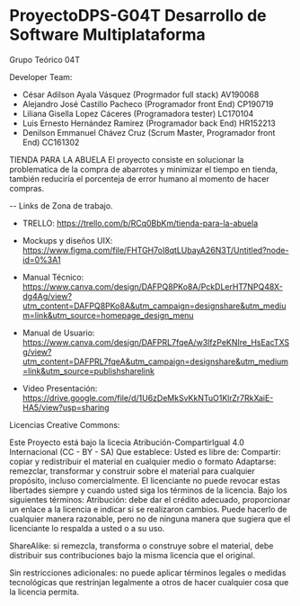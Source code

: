 # ProyectoDPS-G04T Desarrollo de Software Multiplataforma

Grupo Teórico 04T

Developer Team:

- César Adilson Ayala Vásquez (Progrmador full stack) AV190068
- Alejandro José Castillo Pacheco (Programador front End) CP190719
- Liliana Gisella Lopez Cáceres (Programadora tester) LC170104
- Luis Ernesto Hernández Ramirez (Programador back End) HR152213
- Denilson Emmanuel Chávez Cruz (Scrum Master, Programador front End) CC161302

TIENDA PARA LA ABUELA
El proyecto consiste en solucionar la problematica de la compra de abarrotes y minimizar el tiempo en tienda, también reduciría el porcenteja de error humano al momento de hacer compras.

-- Links de Zona de trabajo.

- TRELLO: https://trello.com/b/RCq0BbKm/tienda-para-la-abuela

- Mockups y diseños UIX: https://www.figma.com/file/FHTGH7oI8qtLUbayA26N3T/Untitled?node-id=0%3A1

- Manual Técnico: https://www.canva.com/design/DAFPQ8PKo8A/PckDLerHT7NPQ48X-dg4Ag/view?utm_content=DAFPQ8PKo8A&utm_campaign=designshare&utm_medium=link&utm_source=homepage_design_menu

- Manual de Usuario: https://www.canva.com/design/DAFPRL7fqeA/w3lfzPeKNIre_HsEacTXSg/view?utm_content=DAFPRL7fqeA&utm_campaign=designshare&utm_medium=link&utm_source=publishsharelink

- Video Presentación: https://drive.google.com/file/d/1U6zDeMkSvKkNTuO1KlrZr7RkXaiE-HA5/view?usp=sharing

Licencias Creative Commons:

Este Proyecto está bajo la licecia Atribución-CompartirIgual 4.0 Internacional (CC - BY - SA) Que establece:
Usted es libre de:
Compartir: copiar y redistribuir el material en cualquier medio o formato
Adaptarse: remezclar, transformar y construir sobre el material
para cualquier propósito, incluso comercialmente.
El licenciante no puede revocar estas libertades siempre y cuando usted siga los términos de la licencia.
Bajo los siguientes términos:
Atribución: debe dar el crédito adecuado, proporcionar un enlace a la licencia e indicar si se realizaron cambios. Puede hacerlo de cualquier manera razonable, pero no de ninguna manera que sugiera que el licenciante lo respalda a usted o a su uso.

ShareAlike: si remezcla, transforma o construye sobre el material, debe distribuir sus contribuciones bajo la misma licencia que el original.

Sin restricciones adicionales: no puede aplicar términos legales o medidas tecnológicas que restrinjan legalmente a otros de hacer cualquier cosa que la licencia permita.

